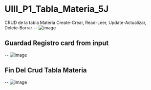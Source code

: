 # UIII_P1_Tabla_Materia_5J
CRUD de la tabla Materia Create-Crear, Read-Leer, Update-Actualizar, Delete-Borrar
-- ![image](https://github.com/user-attachments/assets/10bfb1a6-db95-4b01-afe1-783c24c71222)

## Guardad Registro card from input
-- ![image](https://github.com/user-attachments/assets/28d52dab-adc0-4901-a81b-3fbdaf7d71ad)

## Fin Del Crud Tabla Materia
-- ![image](https://github.com/user-attachments/assets/8f424472-44b4-4bc6-a723-b7f26ab87dac)
